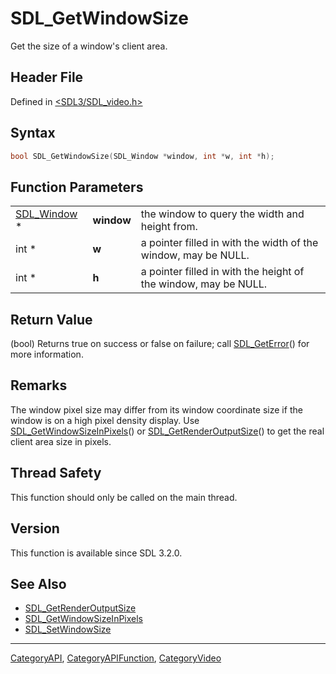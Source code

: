 # SDL_GetWindowSize

Get the size of a window's client area.

## Header File

Defined in [<SDL3/SDL_video.h>](https://github.com/libsdl-org/SDL/blob/main/include/SDL3/SDL_video.h)

## Syntax

```c
bool SDL_GetWindowSize(SDL_Window *window, int *w, int *h);
```

## Function Parameters

|                            |            |                                                                 |
| -------------------------- | ---------- | --------------------------------------------------------------- |
| [SDL_Window](SDL_Window) * | **window** | the window to query the width and height from.                  |
| int *                      | **w**      | a pointer filled in with the width of the window, may be NULL.  |
| int *                      | **h**      | a pointer filled in with the height of the window, may be NULL. |

## Return Value

(bool) Returns true on success or false on failure; call
[SDL_GetError](SDL_GetError)() for more information.

## Remarks

The window pixel size may differ from its window coordinate size if the
window is on a high pixel density display. Use
[SDL_GetWindowSizeInPixels](SDL_GetWindowSizeInPixels)() or
[SDL_GetRenderOutputSize](SDL_GetRenderOutputSize)() to get the real client
area size in pixels.

## Thread Safety

This function should only be called on the main thread.

## Version

This function is available since SDL 3.2.0.

## See Also

- [SDL_GetRenderOutputSize](SDL_GetRenderOutputSize)
- [SDL_GetWindowSizeInPixels](SDL_GetWindowSizeInPixels)
- [SDL_SetWindowSize](SDL_SetWindowSize)

----
[CategoryAPI](CategoryAPI), [CategoryAPIFunction](CategoryAPIFunction), [CategoryVideo](CategoryVideo)

